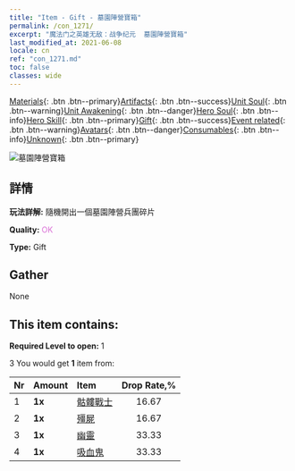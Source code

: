 ```yaml
---
title: "Item - Gift - 墓園陣營寶箱"
permalink: /con_1271/
excerpt: "魔法门之英雄无敌：战争纪元  墓園陣營寶箱"
last_modified_at: 2021-06-08
locale: cn
ref: "con_1271.md"
toc: false
classes: wide
---
```

 [Materials](/ItemsCN/){: .btn .btn--primary}[Artifacts](/ItemsCN/Artifacts/){: .btn .btn--success}[Unit Soul](/ItemsCN/UnitSoul/){: .btn .btn--warning}[Unit Awakening](/ItemsCN/UnitAwakening/){: .btn .btn--danger}[Hero Soul](/ItemsCN/HeroSoul/){: .btn .btn--info}[Hero Skill](/ItemsCN/HeroSkill/){: .btn .btn--primary}[Gift](/ItemsCN/Gift/){: .btn .btn--success}[Event related](/ItemsCN/Events/){: .btn .btn--warning}[Avatars](/ItemsCN/Avatars/){: .btn .btn--danger}[Consumables](/ItemsCN/Consumables/){: .btn .btn--info}[Unknown](/ItemsCN/Unknown/){: .btn .btn--primary}

 ![墓園陣營寶箱](/images/t/i_904003.png)

## 詳情
 **玩法詳解:** 隨機開出一個墓園陣營兵團碎片

 **Quality:** <span style="color: #DA70D6">OK</span>

 **Type:** Gift

## Gather

  None

## This item contains:

 **Required Level to open:** 1

 3 You would get **1** item  from:

  | Nr | Amount |     Item    | Drop Rate,% |
  |:---|:-------|:------------|:---------:|
  | 1 |  **1x** | [骷髏戰士](/cn/Items/unt_208/) | 16.67 | 
  | 2 |  **1x** | [殭屍](/cn/Items/unt_209/) | 16.67 | 
  | 3 |  **1x** | [幽靈](/cn/Items/unt_210/) | 33.33 | 
  | 4 |  **1x** | [吸血鬼](/cn/Items/unt_211/) | 33.33 | 
